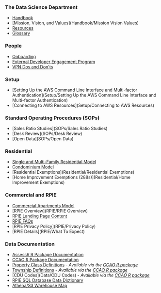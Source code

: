 ### The Data Science Department

 * [Handbook](Handbook/Handbook)
 * [Mission, Vision, and Values](Handbook/Mission Vision Values)
 * [Resources](Handbook/Resources)
 * [Glossary](Handbook/Glossary)

### People

 * [Onboarding](People/Onboarding)
 * [External Developer Engagement Program](People/Contributing)
 * [VPN Dos and Don'ts](People/VPN)

### Setup

 * [Setting Up the AWS Command Line Interface and Multi\-factor Authentication](Setup/Setting Up the AWS Command Line Interface and Multi-factor Authentication)
 * [Connecting to AWS Resources](Setup/Connecting to AWS Resources)

### Standard Operating Procedures (SOPs)

 * [Sales Ratio Studies](SOPs/Sales Ratio Studies)
 * [Desk Review](SOPs/Desk Review)
 * [Open Data](SOPs/Open Data)

### Residential

 * [Single and Multi-Family Residential Model](https://gitlab.com/ccao-data-science---modeling/models/ccao_res_avm)
 * [Condominium Model](https://gitlab.com/ccao-data-science---modeling/models/ccao_condo_avm)
 * [Residential Exemptions](Residential/Residential Exemptions)
 * [Home Improvement Exemptions (288s)](Residential/Home Improvement Exemptions)

### Commercial and RPIE

 * [Commercial Apartments Model](https://gitlab.com/ccao-data-science---modeling/models/commercial-apartments-automated-valuation-model)
 * [RPIE Overview](RPIE/RPIE Overview)
 * [RPIE Landing Page Content](RPIE/Overview)
 * [RPIE FAQs](RPIE/FAQs)
 * [RPIE Privacy Policy](RPIE/Privacy Policy)
 * [RPIE Details](RPIE/What To Expect)

### Data Documentation

 * [AssessR R Package Documentation](https://ccao-data-science---modeling.gitlab.io/packages/assessr/reference/)
 * [CCAO R Package Documentation](https://ccao-data-science---modeling.gitlab.io/packages/ccao/reference/)
 * [Property Class Definitions](Data/class-definitions.pdf) - *Available via the [CCAO R package](https://gitlab.com/ccao-data-science---modeling/packages/ccao)*
 * [Township Definitions](Data/Townships) - *Available via the [CCAO R package](https://gitlab.com/ccao-data-science---modeling/packages/ccao)*
 * [CDU Codes](Data/CDU Codes) - *Available via the [CCAO R package](https://gitlab.com/ccao-data-science---modeling/packages/ccao)*
 * [RPIE SQL Database Data Dictionary](RPIE/rpie-data-dictionary.xlsx)
 * [Athena/S3 Warehouse Map](Data/warehouse_athena_map.xlsx)
